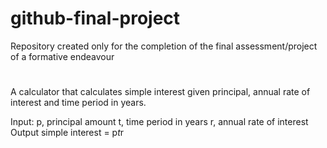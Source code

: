 # github-final-project
Repository created only for the completion of the final assessment/project of a formative endeavour
###
##
#

A calculator that calculates simple interest given principal, annual rate of interest and time period in years.

Input:
   p, principal amount
   t, time period in years
   r, annual rate of interest
Output
   simple interest = p*t*r
